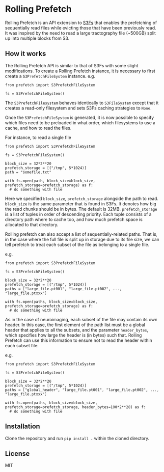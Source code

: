# Rolling Prefetch


Rolling Prefetch is an API extension to [S3Fs](https://github.com/dask/s3fs) that enables the prefetching of sequentially read files
while evicting those that have been previously read.
It was inspired by the need to read a large tractography file (~500GB) split up into multiple blocks from S3.

## How it works
The Rolling Prefetch API is similar to that of S3Fs with some slight modifications.
To create a Rolling Prefetch instance, it is necessary to first create a `S3PrefetchFileSystem` instance. 
e.g.
```
from prefetch import S3PrefetchFileSystem

fs = S3PrefetchFileSystem()
```

The `S3PrefetchFilesystem` behaves identically to `S3FileSystem` except that it creates a read-only filesystem and sets S3Fs caching strategies
to `None`.

Once the `S3PrefetchFileSystem` is generated, it is now possible to specify which files need to be preloaded in what order, which filesystems to use a cache, and how to read the files.

For instance, to read a single file
```
from prefetch import S3PrefetchFileSystem

fs = S3PrefetchFileSystem()

block_size = 32*2**20
prefetch_storage = [("/tmp", 5*1024)]
path = "somefile.txt"
    
with fs.open(path, block_size=block_size, prefetch_storage=prefetch_storage) as f:
  # do something with file
```
Here we specified `block_size`, `prefetch_storage` alongside the path to read.
`block_size` is the same parameter that is found in S3Fs. It denotes how big the read chunks should be in bytes. The default is 32MB.
`prefetch_storage` is a list of tuples in order of descending priority. Each tuple consists of a directory path where to cache too, and how much
prefetch space is allocated to that directory.

Rolling prefetch can also accept a list of sequentially-related paths. That is, in the case where the full file is split up in storage due to
its file size, we can tell prefetch to treat each subset of the file as belonging to a single file.

e.g.
```
from prefetch import S3PrefetchFileSystem

fs = S3PrefetchFileSystem()

block_size = 32*2**20
prefetch_storage = [("/tmp", 5*1024)]
paths = ["large_file.pt001", "large_file.pt002", ..., "large_file.ptxxx"]
    
with fs.open(paths, block_size=block_size, prefetch_storage=prefetch_storage) as f:
  # do something with file
```

As in the case of neuroimaging, each subset of the file may contain its own header. In this case, the first element of the path list must be
a global header that applies to all the subsets, and the parameter `header_bytes`, which specifies how large the header is (in bytes) such that.
Rolling Prefetch can use this information to ensure not to read the header within each subset file.

e.g.

```
from prefetch import S3PrefetchFileSystem

fs = S3PrefetchFileSystem()

block_size = 32*2**20
prefetch_storage = [("/tmp", 5*1024)]
paths = ["global_header", "large_file.pt001", "large_file.pt002", ..., "large_file.ptxxx"]
    
with fs.open(paths, block_size=block_size, prefetch_storage=prefetch_storage, header_bytes=100*2**20) as f:
  # do something with file
```

## Installation

Clone the repository and run `pip install .` within the cloned directory.


## License

MIT


